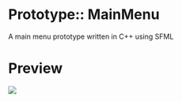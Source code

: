 # Prototype:: MainMenu
A main menu prototype written in C++ using SFML

# Preview
![](media/preview.mp4])
